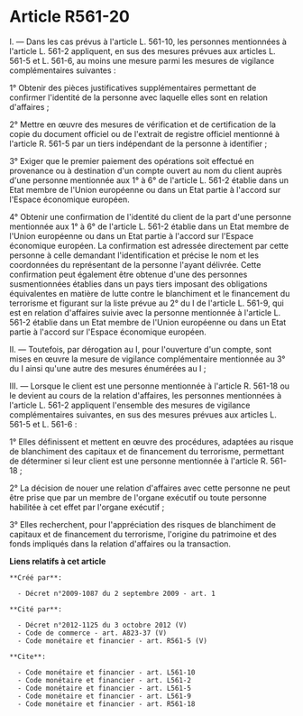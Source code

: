 # Article R561-20

I. ― Dans les cas prévus à l'article L. 561-10, les personnes mentionnées à l'article L. 561-2 appliquent, en sus des mesures
prévues aux articles L. 561-5 et L. 561-6, au moins une mesure parmi les mesures de vigilance complémentaires suivantes : 

1° Obtenir des pièces justificatives supplémentaires permettant de confirmer l'identité de la personne avec laquelle elles
sont en relation d'affaires ; 

2° Mettre en œuvre des mesures de vérification et de certification de la copie du document officiel ou de l'extrait de
registre officiel mentionné à l'article R. 561-5 par un tiers indépendant de la personne à identifier ; 

3° Exiger que le premier paiement des opérations soit effectué en provenance ou à destination d'un compte ouvert au nom du
client auprès d'une personne mentionnée aux 1° à 6° de l'article L. 561-2 établie dans un Etat membre de l'Union européenne
ou dans un Etat partie à l'accord sur l'Espace économique européen. 

4° Obtenir une confirmation de l'identité du client de la part d'une personne mentionnée aux 1° à 6° de l'article L. 561-2
établie dans un Etat membre de l'Union européenne ou dans un Etat partie à l'accord sur l'Espace économique européen. La
confirmation est adressée directement par cette personne à celle demandant l'identification et précise le nom et les
coordonnées du représentant de la personne l'ayant délivrée. Cette confirmation peut également être obtenue d'une des
personnes susmentionnées établies dans un pays tiers imposant des obligations équivalentes en matière de lutte contre le
blanchiment et le financement du terrorisme et figurant sur la liste prévue au 2° du I de l'article L. 561-9, qui est en
relation d'affaires suivie avec la personne mentionnée à l'article L. 561-2 établie dans un Etat membre de l'Union européenne
ou dans un Etat partie à l'accord sur l'Espace économique européen. 

II. ― Toutefois, par dérogation au I, pour l'ouverture d'un compte, sont mises en œuvre la mesure de vigilance complémentaire
mentionnée au 3° du I ainsi qu'une autre des mesures énumérées au I ; 

III. ― Lorsque le client est une personne mentionnée à l'article R. 561-18 ou le devient au cours de la relation d'affaires,
les personnes mentionnées à l'article L. 561-2 appliquent l'ensemble des mesures de vigilance complémentaires suivantes, en
sus des mesures prévues aux articles L. 561-5 et L. 561-6 : 

1° Elles définissent et mettent en œuvre des procédures, adaptées au risque de blanchiment des capitaux et de financement du
terrorisme, permettant de déterminer si leur client est une personne mentionnée à l'article R. 561-18 ; 

2° La décision de nouer une relation d'affaires avec cette personne ne peut être prise que par un membre de l'organe exécutif
ou toute personne habilitée à cet effet par l'organe exécutif ; 

3° Elles recherchent, pour l'appréciation des risques de blanchiment de capitaux et de financement du terrorisme, l'origine
du patrimoine et des fonds impliqués dans la relation d'affaires ou la transaction.

**Liens relatifs à cet article**

	**Créé par**:

	  - Décret n°2009-1087 du 2 septembre 2009 - art. 1

	**Cité par**:

	  - Décret n°2012-1125 du 3 octobre 2012 (V)
	  - Code de commerce - art. A823-37 (V)
	  - Code monétaire et financier - art. R561-5 (V)

	**Cite**:

	  - Code monétaire et financier - art. L561-10
	  - Code monétaire et financier - art. L561-2
	  - Code monétaire et financier - art. L561-5
	  - Code monétaire et financier - art. L561-9
	  - Code monétaire et financier - art. R561-18
